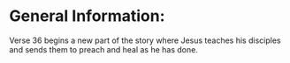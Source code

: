 # General Information:

Verse 36 begins a new part of the story where Jesus teaches his disciples and sends them to preach and heal as he has done.